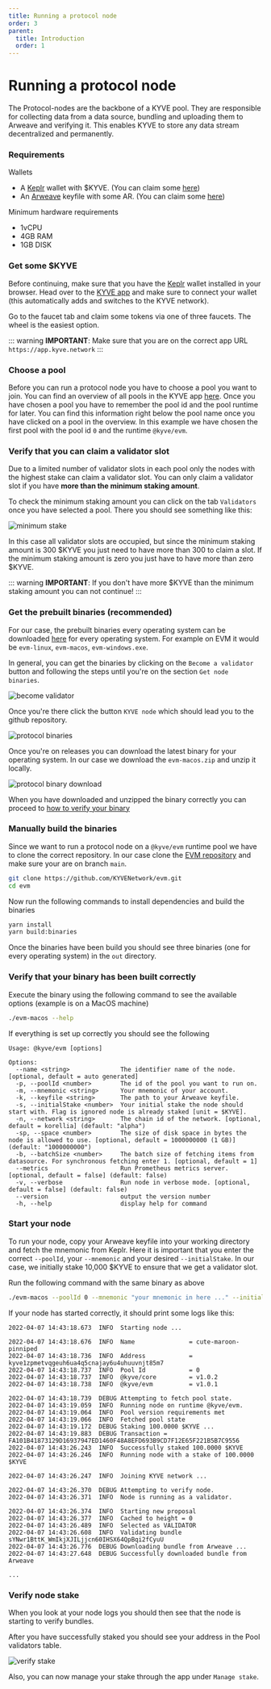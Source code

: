 ```yaml
---
title: Running a protocol node
order: 3
parent:
  title: Introduction
  order: 1
---
```


# Running a protocol node

The Protocol-nodes are the backbone of a KYVE pool. They are responsible
for collecting data from a data source, bundling and uploading them to Arweave and verifying it. This enables KYVE
to store any data stream decentralized and permanently.

### Requirements

Wallets

- A [Keplr](https://keplr.app) wallet with $KYVE. (You can claim some [here](https://app.kyve.network/faucet))
- An [Arweave](https://arweave.org/) keyfile with some AR. (You can claim some [here](https://faucet.arweave.net/))

Minimum hardware requirements

- 1vCPU
- 4GB RAM
- 1GB DISK

### Get some $KYVE

Before continuing, make sure that you have the [Keplr](https://keplr.app) wallet installed in your browser. Head over to the [KYVE app](https://app.kyve.network) and make sure to connect your wallet (this automatically adds and switches to the KYVE network).

Go to the faucet tab and claim some tokens via one of three faucets. The wheel is the easiest option.

::: warning
**IMPORTANT**: Make sure that you are on the correct app URL `https://app.kyve.network`
:::

### Choose a pool

Before you can run a protocol node you have to choose a pool you want to join. You can find an overview of all pools
in the KYVE app [here](https://app.kyve.network/). Once you have chosen a pool you have to remember the pool id and the
pool runtime for later. You can find this information right below the pool name once you have clicked on a pool in the overview. In this example we have chosen the first pool with the pool id `0` and the runtime `@kyve/evm`.

### Verify that you can claim a validator slot

Due to a limited number of validator slots in each pool only the nodes with the highest stake can claim
a validator slot. You can only claim a validator slot if you have **more than the minimum staking amount**.

To check the minimum staking amount you can click on the tab `Validators` once you have selected a pool. There you should see something like this:

![minimum stake](/minimum_stake.png)

In this case all validator slots are occupied, but since the minimum staking amount is 300 $KYVE you just need to have more than 300 to claim a slot. If the minimum staking amount is zero you just have to have more than zero $KYVE.

::: warning
**IMPORTANT**: If you don't have more $KYVE than the minimum staking amount you can not continue!
:::

### Get the prebuilt binaries (recommended)

For our case, the prebuilt binaries every operating system can be downloaded [here](https://github.com/KYVENetwork/evm/releases) for every operating system. For example on EVM it would be `evm-linux`, `evm-macos`, `evm-windows.exe`.

In general, you can get the binaries by clicking on the `Become a validator` button and following the steps until you're on the section `Get node binaries`.

![become validator](/become_validator.png)

Once you're there click the button `KYVE node` which should lead you to the github repository.

![protocol binaries](/protocol_binaries.png)

Once you're on releases you can download the latest binary for your operating system. In our case we download the `evm-macos.zip` and unzip it locally.

![protocol binary download](/protocol_binary_download.png)

When you have downloaded and unzipped the binary correctly you can proceed to [how to verify your binary](/intro/protocol-node.md#verify-that-your-binary-has-been-built-correctly)

### Manually build the binaries

Since we want to run a protocol node on a `@kyve/evm` runtime pool we have to clone the correct repository. In our
case clone the [EVM repository](https://github.com/KYVENetwork/evm) and make sure your are on branch `main`.

```bash
git clone https://github.com/KYVENetwork/evm.git
cd evm
```

Now run the following commands to install dependencies and build the binaries

```bash
yarn install
yarn build:binaries
```

Once the binaries have been build you should see three binaries (one for every operating system) in the `out` directory.

### Verify that your binary has been built correctly

Execute the binary using the following command to see the available options (example is on a MacOS machine)

```bash
./evm-macos --help
```

If everything is set up correctly you should see the following

```
Usage: @kyve/evm [options]

Options:
  --name <string>              The identifier name of the node. [optional, default = auto generated]
  -p, --poolId <number>        The id of the pool you want to run on.
  -m, --mnemonic <string>      Your mnemonic of your account.
  -k, --keyfile <string>       The path to your Arweave keyfile.
  -s, --initialStake <number>  Your initial stake the node should start with. Flag is ignored node is already staked [unit = $KYVE].
  -n, --network <string>       The chain id of the network. [optional, default = korellia] (default: "alpha")
  -sp, --space <number>        The size of disk space in bytes the node is allowed to use. [optional, default = 1000000000 (1 GB)] (default: "1000000000")
  -b, --batchSize <number>     The batch size of fetching items from datasource. For synchronous fetching enter 1. [optional, default = 1]
  --metrics                    Run Prometheus metrics server. [optional, default = false] (default: false)
  -v, --verbose                Run node in verbose mode. [optional, default = false] (default: false)
  --version                    output the version number
  -h, --help                   display help for command
```

### Start your node

To run your node, copy your Arweave keyfile into your working directory and fetch the mnemonic from Keplr.
Here it is important that you enter the correct `--poolId`, your `--mnemonic` and your desired `--initialStake`.
In our case, we initially stake 10,000 $KYVE to ensure that we get a validator slot.

Run the following command with the same binary as above

```bash
./evm-macos --poolId 0 --mnemonic "your mnemonic in here ..." --initialStake 10000 --keyfile ./arweave.json --network korellia
```

If your node has started correctly, it should print some logs like this:

```
2022-04-07 14:43:18.673  INFO  Starting node ...

2022-04-07 14:43:18.676  INFO  Name               = cute-maroon-pinniped
2022-04-07 14:43:18.736  INFO  Address            = kyve1zpmetvqgeuh6ua4q5cnajay6u4uhuuvnjt85m7
2022-04-07 14:43:18.737  INFO  Pool Id            = 0
2022-04-07 14:43:18.737  INFO  @kyve/core         = v1.0.2
2022-04-07 14:43:18.738  INFO  @kyve/evm          = v1.0.1

2022-04-07 14:43:18.739  DEBUG Attempting to fetch pool state.
2022-04-07 14:43:19.059  INFO  Running node on runtime @kyve/evm.
2022-04-07 14:43:19.064  INFO  Pool version requirements met
2022-04-07 14:43:19.066  INFO  Fetched pool state
2022-04-07 14:43:19.172  DEBUG Staking 100.0000 $KYVE ...
2022-04-07 14:43:19.883  DEBUG Transaction = FA101B41873129D16937947ED1460F48A8EFD693B9CD7F12E65F221B5B7C9556
2022-04-07 14:43:26.243  INFO  Successfully staked 100.0000 $KYVE
2022-04-07 14:43:26.246  INFO  Running node with a stake of 100.0000 $KYVE

2022-04-07 14:43:26.247  INFO  Joining KYVE network ...

2022-04-07 14:43:26.370  DEBUG Attempting to verify node.
2022-04-07 14:43:26.371  INFO  Node is running as a validator.

2022-04-07 14:43:26.374  INFO  Starting new proposal
2022-04-07 14:43:26.377  INFO  Cached to height = 0
2022-04-07 14:43:26.489  INFO  Selected as VALIDATOR
2022-04-07 14:43:26.608  INFO  Validating bundle sYNwr1BttK_WmIkjXJILjjcn60IHSX64QpBqi2fCyuU
2022-04-07 14:43:26.776  DEBUG Downloading bundle from Arweave ...
2022-04-07 14:43:27.648  DEBUG Successfully downloaded bundle from Arweave

...
```

### Verify node stake

When you look at your node logs you should then see that the node is starting to verify bundles.

After you have successfully staked you should see your address in the Pool validators table.

![verify stake](/verify_stake.png)

Also, you can now manage your stake through the app under `Manage stake`.
